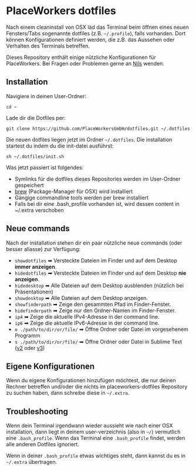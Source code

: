 # PlaceWorkers dotfiles

Nach einem cleaninstall von OSX läd das Terminal beim öffnen eines neuen Fensters/Tabs sogenannte dotfiles (z.B. `~/.profile`), falls vorhanden. Dort können Konfigurationen definiert werden, die z.B. das Aussehen oder Verhalten des Terminals betreffen.

Dieses Repository enthält einige nützliche Konfigurationen für PlaceWorkers. Bei Fragen oder Problemen gerne an [Nils](mailto:mail@der-zyklop.de) wenden.

## Installation

Navigiere in deinen User-Ordner:

    cd ~

Lade dir die Dotfiles per:

    git clone https://github.com/PlaceWorkersGmbH/dotfiles.git ~/.dotfiles

Die neuen dotfiles liegen jetzt im Ordner `~/.dotfiles`. Die installation startest du indem du die init-datei ausführst:

    sh ~/.dotfiles/init.sh

Was jetzt passiert ist folgendes: 

- Symlinks für die dotfiles dieses Repositories werden im User-Ordner gespeichert
- [brew](http://brew.sh/) (Package-Manager für OSX) wird installiert
- Gängige commandline tools werden per brew installiert
- Falls bei dir eine .bash_profile vorhanden ist, wird dessen content in ~/.extra verschoben

## Neue commands

Nach der installation stehen dir ein paar nützliche neue commands (oder besser aliasse) zur Verfügung:

- `showdotfiles` ➡ Versteckte Dateien im Finder und auf dem Desktop **immer anzeigen**.
- `hidedotfiles` ➡ Versteckte Dateien im Finder und auf dem Desktop **nie anzeigen**.
- `hidedesktop` ➡ Alle Dateien auf dem Desktop ausblenden (nützlich bei Präsentationen)
- `showdesktop` ➡ Alle Dateien auf dem Desktop anzeigen.
- `showfinderpath` ➡ Zeige den gesammten Pfad im Finder-Fenster.
- `hidefinderpath` ➡ Zeige nur den Ordner-Namen im Finder-Fenster.
- `ip4` ➡ Zeige die aktuelle IPv4-Adresse in der command line.
- `ip6` ➡ Zeige die aktuelle IPv6-Adresse in der command line.
- `o ./path/to/dir/or/file/` ➡ Öffne Ordner oder Datei im vorgesehenem Programm
- `s ./path/to/dir/or/file/` ➡ Öffne Ordner oder Datei in Sublime Text ([v2](http://www.sublimetext.com/) oder [v3](http://www.sublimetext.com/3))

## Eigene Konfigurationen

Wenn du eigene Konfigurationen hinzufügen möchtest, die nur deinen Rechner betreffen und/oder die nichts im placeworkers-dotfiles Repository zu suchen haben, dann schreibe diese in `~/.extra`.

## Troubleshooting

Wenn dein Terminal irgendwann wieder aussieht wie nach einer OSX installation, dann liegt in deinem user-verzeichnis (also in `~/`) vermutlich eine `.bash_profile`. Wenn das Terminal eine `.bash_profile` findet, werden alle anderen Dotfiles ignoriert. 

Wenn in deiner `.bash_profile` etwas wichtiges steht, dann kannst du es in `~/.extra` übertragen.
